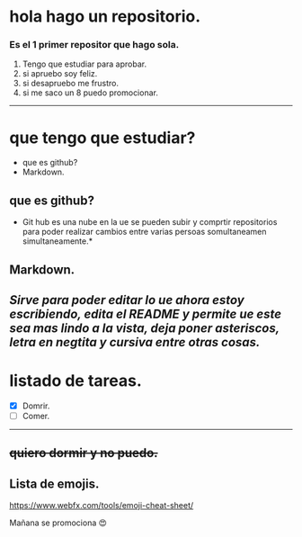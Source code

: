 # hola hago un repositorio.
### Es el 1 primer repositor que hago sola.
1. Tengo que estudiar para aprobar.
2. si apruebo soy feliz.
3. si desapruebo me frustro.
4. si me saco un 8 puedo promocionar.
---
# que tengo que estudiar?
+ que es github?
+ Markdown.

## que es github?
* Git hub es una nube en la ue se pueden subir y comprtir repositorios para poder realizar cambios entre varias persoas somultaneamen simultaneamente.*

## Markdown.
***Sirve para poder editar lo ue ahora estoy escribiendo, edita el README y permite ue este sea mas lindo a la vista,  deja poner asteriscos, letra en negtita y cursiva entre otras cosas.***
---
# listado de tareas.
- [x] Domrir.
- [ ] Comer.
---
 ~~quiero dormir y no puedo.~~
 ---
  ## Lista de emojis.
   https://www.webfx.com/tools/emoji-cheat-sheet/
   
   Mañana se promociona
   :heart_eyes:
